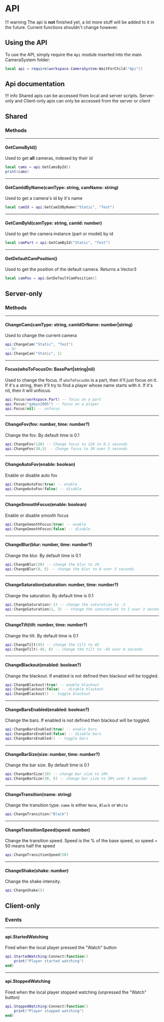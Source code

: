 # API

!!! warning
    The api is **not** finished yet, a lot more stuff will be added to it in the future. Current functions shouldn't change however.

## Using the API

To use the API, simply require the `Api` module inserted into the main CameraSystem folder:
```lua
local api = require(workspace.CameraSystem:WaitForChild("Api"))
```

## Api documentation

!!! info
    Shared apis can be accessed from local and server scripts. Server-only and Client-only apis can only be accessed from the server or client

## Shared

### Methods
---

#### GetCamsById()
Used to get **all** cameras, indexed by their id
```lua
local cams = api:GetCamsById()
print(cams)
```

---

#### GetCamIdByName(camType: string, camName: string)
Used to get a camera's id by it's name
```lua
local camId = api:GetCamIdByName("Static", "Test")
```

---

#### GetCamById(camType: string, camId: number)
Used to get the camera instance (part or model) by id
```lua
local camPart = api:GetCamById("Static", "Test")
```

---

#### GetDefaultCamPosition()
Used to get the position of the default camera. Returns a Vector3
```lua
local camPos = api:GetDefaultCamPosition()
```

## Server-only

### Methods
---

#### ChangeCam(camType: string, camIdOrName: number|string)
Used to change the current camera
```lua
api:ChangeCam("Static", "Test")
-- Or
api:ChangeCam("Static", 1)
```

---

#### Focus(whoToFocusOn: BasePart|string|nil)
Used to change the focus. If `whoToFocusOn` is a part, then it'll just focus on it. If it's a string, then it'll try to find a player whose name starts with it. If it's nil, then it will unfocus.
```lua
api:Focus(workspace.Part) -- focus on a part
api:Focus("gabys2005") -- focus on a player
api:Focus(nil) -- unfocus
```

---

#### ChangeFov(fov: number, time: number?)
Change the fov. By default time is 0.1
```lua
api:ChangeFov(120) -- Change focus to 120 in 0.1 seconds
api:ChangeFov(30,5) -- Change focus to 30 over 5 seconds
```

---

#### ChangeAutoFov(enable: boolean)
Enable or disable auto fov
```lua
api:ChangeAutoFov(true) -- enable
api:ChangeAutoFov(false) -- disable
```

---

#### ChangeSmoothFocus(enable: boolean)
Enable or disable smooth focus
```lua
api:ChangeSmoothFocus(true) -- enable
api:ChangeSmoothFocus(false) -- disable
```

---

#### ChangeBlur(blur: number, time: number?)
Change the blur. By default time is 0.1
```lua
api:ChangeBlur(20) -- change the blur to 20
api:ChangeBlur(0, 5) -- change the blur to 0 over 5 seconds
```

---

#### ChangeSaturation(saturation: number, time: number?)
Change the saturation. By default time is 0.1
```lua
api:ChangeSaturation(-1) -- change the saturation to -1
api:ChangeSaturation(1, 3) -- change the saturationt to 1 over 3 seconds
```

---

#### ChangeTilt(tilt: number, time: number?)
Change the tilt. By default time is 0.1
```lua
api:ChangeTilt(45) -- change the tilt to 45
api:ChangeTilt(-45, 6) -- change the tilt to -45 over 6 seconds
```

---

#### ChangeBlackout(enabled: boolean?)
Change the blackout. If enabled is not defined then blackout will be toggled.
```lua
api:ChangeBlackout(true) -- enable blackout
api:ChangeBlackout(false) -- disable blackout
api:ChangeBlackout() -- toggle blackout
```

---

#### ChangeBarsEnabled(enabled: boolean?)
Change the bars. If enabled is not defined then blackout will be toggled.
```lua
api:ChangeBarsEnabled(true) -- enable bars
api:ChangeBarsEnabled(false) -- disable bars
api:ChangeBarsEnabled() -- toggle bars
```

---

#### ChangeBarSize(size: number, time: number?)
Change the bar size. By default time is 0.1
```lua
api:ChangeBarSize(10) -- change bar size to 10%
api:ChangeBarSize(30, 5) -- change bar size to 30% over 5 seconds
```

---

#### ChangeTransition(name: string)
Change the transition type. `name` is either `None`, `Black` or `White`
```lua
api:ChangeTransition("Black")
```

---

#### ChangeTransitionSpeed(speed: number)
Change the transition speed. Speed is the % of the base speed, so speed = 50 means half the speed
```lua
api:ChangeTransitionSpeed(50)
```

---

#### ChangeShake(shake: number)
Change the shake intensity.
```lua
api:ChangeShake(5)
```

## Client-only

### Events
---

#### api.StartedWatching
Fired when the local player pressed the "Watch" button
```lua
api.StartedWatching:Connect(function()
    print("Player started watching")
end)
```

---

#### api.StoppedWatching
Fired when the local player stopped watching (unpressed the "Watch" button)
```lua
api.StoppedWatching:Connect(function()
    print("Player stopped watching")
end)
```